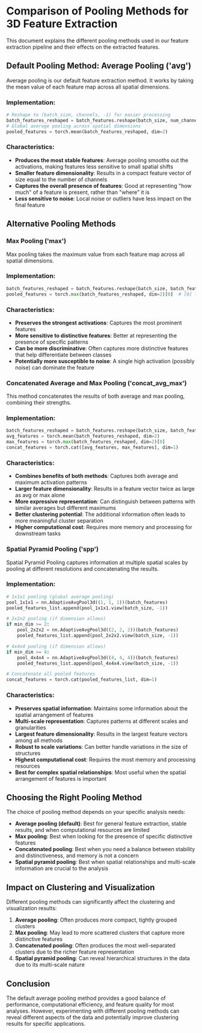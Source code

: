 # Comparison of Pooling Methods for 3D Feature Extraction

This document explains the different pooling methods used in our feature extraction pipeline and their effects on the extracted features.

## Default Pooling Method: Average Pooling ('avg')

Average pooling is our default feature extraction method. It works by taking the mean value of each feature map across all spatial dimensions.

### Implementation:
```python
# Reshape to (batch_size, channels, -1) for easier processing
batch_features_reshaped = batch_features.reshape(batch_size, num_channels, -1)
# Global average pooling across spatial dimensions
pooled_features = torch.mean(batch_features_reshaped, dim=2)
```

### Characteristics:
- **Produces the most stable features**: Average pooling smooths out the activations, making features less sensitive to small spatial shifts
- **Smaller feature dimensionality**: Results in a compact feature vector of size equal to the number of channels
- **Captures the overall presence of features**: Good at representing "how much" of a feature is present, rather than "where" it is
- **Less sensitive to noise**: Local noise or outliers have less impact on the final feature

## Alternative Pooling Methods

### Max Pooling ('max')

Max pooling takes the maximum value from each feature map across all spatial dimensions.

### Implementation:
```python
batch_features_reshaped = batch_features.reshape(batch_size, batch_features.shape[1], -1)
pooled_features = torch.max(batch_features_reshaped, dim=2)[0]  # [0] to get values, not indices
```

### Characteristics:
- **Preserves the strongest activations**: Captures the most prominent features
- **More sensitive to distinctive features**: Better at representing the presence of specific patterns
- **Can be more discriminative**: Often captures more distinctive features that help differentiate between classes
- **Potentially more susceptible to noise**: A single high activation (possibly noise) can dominate the feature

### Concatenated Average and Max Pooling ('concat_avg_max')

This method concatenates the results of both average and max pooling, combining their strengths.

### Implementation:
```python
batch_features_reshaped = batch_features.reshape(batch_size, batch_features.shape[1], -1)
avg_features = torch.mean(batch_features_reshaped, dim=2)
max_features = torch.max(batch_features_reshaped, dim=2)[0]
concat_features = torch.cat([avg_features, max_features], dim=1)
```

### Characteristics:
- **Combines benefits of both methods**: Captures both average and maximum activation patterns
- **Larger feature dimensionality**: Results in a feature vector twice as large as avg or max alone
- **More expressive representation**: Can distinguish between patterns with similar averages but different maximums
- **Better clustering potential**: The additional information often leads to more meaningful cluster separation
- **Higher computational cost**: Requires more memory and processing for downstream tasks

### Spatial Pyramid Pooling ('spp')

Spatial Pyramid Pooling captures information at multiple spatial scales by pooling at different resolutions and concatenating the results.

### Implementation:
```python
# 1x1x1 pooling (global average pooling)
pool_1x1x1 = nn.AdaptiveAvgPool3d((1, 1, 1))(batch_features)
pooled_features_list.append(pool_1x1x1.view(batch_size, -1))

# 2x2x2 pooling (if dimension allows)
if min_dim >= 2:
    pool_2x2x2 = nn.AdaptiveAvgPool3d((2, 2, 2))(batch_features)
    pooled_features_list.append(pool_2x2x2.view(batch_size, -1))

# 4x4x4 pooling (if dimension allows)
if min_dim >= 4:
    pool_4x4x4 = nn.AdaptiveAvgPool3d((4, 4, 4))(batch_features)
    pooled_features_list.append(pool_4x4x4.view(batch_size, -1))

# Concatenate all pooled features
concat_features = torch.cat(pooled_features_list, dim=1)
```

### Characteristics:
- **Preserves spatial information**: Maintains some information about the spatial arrangement of features
- **Multi-scale representation**: Captures patterns at different scales and granularities
- **Largest feature dimensionality**: Results in the largest feature vectors among all methods
- **Robust to scale variations**: Can better handle variations in the size of structures
- **Highest computational cost**: Requires the most memory and processing resources
- **Best for complex spatial relationships**: Most useful when the spatial arrangement of features is important

## Choosing the Right Pooling Method

The choice of pooling method depends on your specific analysis needs:

- **Average pooling (default)**: Best for general feature extraction, stable results, and when computational resources are limited
- **Max pooling**: Best when looking for the presence of specific distinctive features
- **Concatenated pooling**: Best when you need a balance between stability and distinctiveness, and memory is not a concern
- **Spatial pyramid pooling**: Best when spatial relationships and multi-scale information are crucial to the analysis

## Impact on Clustering and Visualization

Different pooling methods can significantly affect the clustering and visualization results:

1. **Average pooling**: Often produces more compact, tightly grouped clusters
2. **Max pooling**: May lead to more scattered clusters that capture more distinctive features
3. **Concatenated pooling**: Often produces the most well-separated clusters due to the richer feature representation
4. **Spatial pyramid pooling**: Can reveal hierarchical structures in the data due to its multi-scale nature

## Conclusion

The default average pooling method provides a good balance of performance, computational efficiency, and feature quality for most analyses. However, experimenting with different pooling methods can reveal different aspects of the data and potentially improve clustering results for specific applications. 